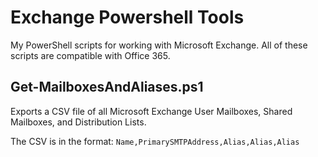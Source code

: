 # Exchange Powershell Tools
My PowerShell scripts for working with Microsoft Exchange. All of these scripts are compatible with Office 365. 

## Get-MailboxesAndAliases.ps1
Exports a CSV file of all Microsoft Exchange User Mailboxes, Shared Mailboxes, and Distribution Lists.

The CSV is in the format:
`Name,PrimarySMTPAddress,Alias,Alias,Alias`